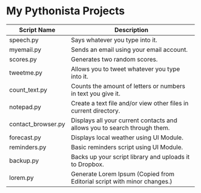 My Pythonista Projects
====================

| Script Name                        | Description                | 
| ---------------------------------- | -------------------------- | 
| speech.py      | Says whatever you type into it. |
| myemail.py      | Sends an email using your email account. |
| scores.py      | Generates two random scores. |
| tweetme.py      | Allows you to tweet whatever you type into it. |
| count_text.py      | Counts the amount of letters or numbers in text you give it. |
| notepad.py      | Create a text file and/or view other files in current directory. |
| contact_browser.py      | Displays all your current contacts and allows you to search through them. |
| forecast.py     | Displays local weather using UI Module. |
| reminders.py     | Basic reminders script using UI Module. |
| backup.py | Backs up your script library and uploads it to Dropbox. |
| lorem.py | Generate Lorem Ipsum (Copied from Editorial script with minor changes.)|
